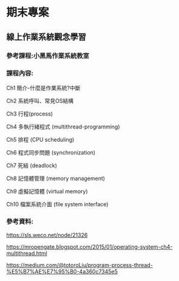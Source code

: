 期末專案
===
## 線上作業系統觀念學習

### 參考課程:小黑馬作業系統教室

### 課程內容:

Ch1 簡介-什麼是作業系統?中斷

Ch2 系統呼叫、常見OS結構

Ch3 行程(process)

Ch4 多執行緒程式 (multithread-programming)

Ch5 排程 (CPU scheduling)

Ch6 程式同步問題 (synchronization)

Ch7 死結 (deadlock)

Ch8 記憶體管理 (memory management)

Ch9 虛擬記憶體 (virtual memory)

Ch10 檔案系統介面 (file system interface)

### 參考資料:

https://sls.weco.net/node/21326

https://mropengate.blogspot.com/2015/01/operating-system-ch4-multithread.html

https://medium.com/@totoroLiu/program-process-thread-%E5%B7%AE%E7%95%B0-4a360c7345e5
